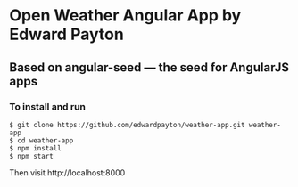 # Open Weather Angular App by Edward Payton
## Based on angular-seed — the seed for AngularJS apps

### To install and run

```
$ git clone https://github.com/edwardpayton/weather-app.git weather-app
$ cd weather-app
$ npm install
$ npm start
```

Then visit http://localhost:8000


